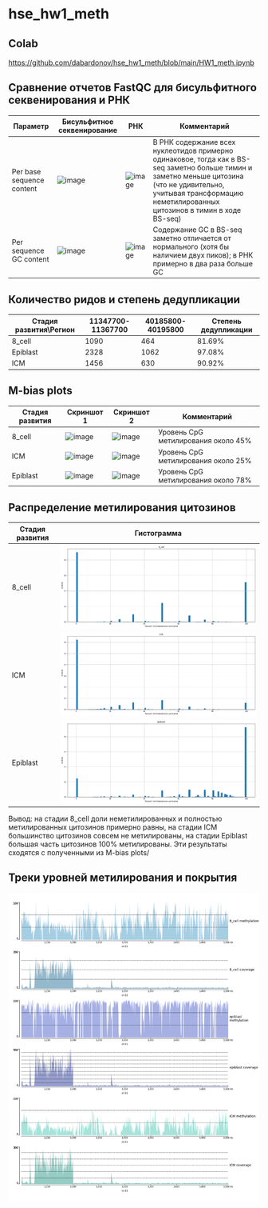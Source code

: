 # hse_hw1_meth

## Colab
https://github.com/dabardonov/hse_hw1_meth/blob/main/HW1_meth.ipynb

## Сравнение отчетов FastQC для бисульфитного секвенирования и РНК

| Параметр | Бисульфитное секвенирование | РНК | Комментарий |
| ------------- | ------------- |--------------------| ----- |
|Per base sequence content| ![image](https://user-images.githubusercontent.com/93095449/154854645-3bb705b6-f7b0-4bdd-9c7d-d2f74b447822.png)   | ![image](https://user-images.githubusercontent.com/93095449/154854677-ccfb2f18-69f9-46ab-8c75-6ff79899764e.png)    | В РНК содержание всех нуклеотидов примерно одинаковое, тогда как в BS-seq заметно больше тимин и заметно меньше цитозина (что не удивительно, учитывая трансформацию неметилированных цитозинов в тимин в ходе BS-seq) |
| Per sequence GC content | ![image](https://user-images.githubusercontent.com/93095449/154854737-a6163b89-c9f1-4926-aad1-c75470f3f692.png)  | ![image](https://user-images.githubusercontent.com/93095449/154854816-bb8517fb-0f89-48c1-8833-611d9a097d6c.png) | Содержание GC в BS-seq заметно отличается от нормального (хотя бы наличием двух пиков); в РНК примерно в два раза больше GC   |

## Количество ридов и степень дедупликации

| Стадия развития\Регион | 11347700-11367700 | 40185800-40195800 | Степень дедупликации |
| ------------- | ------------- |--------------------| ----- |
| 8_cell | 1090 | 464 | 81.69% |
| Epiblast | 2328 | 1062 | 97.08% |
| ICM | 1456 | 630 | 90.92% |

## M-bias plots

| Стадия развития| Скриншот 1 | Скриншот 2 | Комментарий |
| ------------- | ------------- |--------------------| ----- |
| 8_cell | ![image](https://user-images.githubusercontent.com/93095449/155022941-856e5d8e-3574-40b1-ba2c-aa864846d95e.png) | ![image](https://user-images.githubusercontent.com/93095449/155022977-73eab6e1-b097-41ac-b355-16c509e0e41f.png) | Уровень CpG метилирования около 45% |
| ICM | ![image](https://user-images.githubusercontent.com/93095449/155023097-0662392c-023e-4ba2-a0a6-ab7e35964891.png) | ![image](https://user-images.githubusercontent.com/93095449/155023139-318480d8-d927-45fa-b0b4-38994ace0614.png) | Уровень CpG метилирования около 25% |
| Epiblast | ![image](https://user-images.githubusercontent.com/93095449/155023213-f36c68c2-eb3e-4acb-b58b-33862a650e54.png) | ![image](https://user-images.githubusercontent.com/93095449/155023251-9870006c-3c80-4334-a8c1-86e54628fbbc.png) | Уровень CpG метилирования около 78% |

## Распределение метилирования цитозинов

| Стадия развития| Гистограмма |
| ------------- | ------------- |
| 8_cell | ![](img/8_cell.png) |
| ICM | ![](img/icm.png) |
| Epiblast | ![](img/epi.png) |

Вывод: на стадии 8_cell доли неметилированных и полностью метилированных цитозинов примерно равны, на стадии ICM большинство цитозинов совсем не метилированы, на стадии Epiblast большая часть цитозинов 100% метилированы. Эти результаты сходятся с полученными из M-bias plots/

## Треки уровней метилирования и покрытия

![](img/image_all.png)





